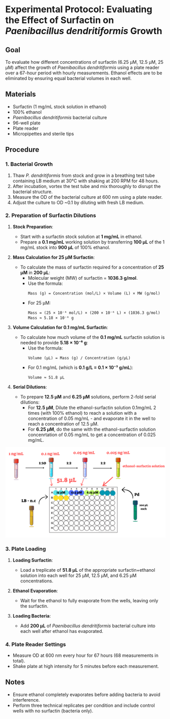 # Experimental Protocol: Evaluating the Effect of Surfactin on *Paenibacillus dendritiformis* Growth

## Goal
To evaluate how different concentrations of surfactin (6.25 µM, 12.5 µM, 25 µM) affect the growth of *Paenibacillus dendritiformis* using a plate reader over a 67-hour period with hourly measurements. Ethanol effects are to be eliminated by ensuring equal bacterial volumes in each well.

## Materials
- Surfactin (1 mg/mL stock solution in ethanol)
- 100% ethanol
- *Paenibacillus dendritiformis* bacterial culture
- 96-well plate
- Plate reader
- Micropipettes and sterile tips

## Procedure

### 1. Bacterial Growth
1. Thaw *P. dendritiformis* from stock and grow in a breathing test tube containing LB medium at 30°C with shaking at 200 RPM for 48 hours.
2. After incubation, vortex the test tube and mix thoroughly to disrupt the bacterial structure.
3. Measure the OD of the bacterial culture at 600 nm using a plate reader.
4. Adjust the culture to OD ~0.1 by diluting with fresh LB medium.

### 2. Preparation of Surfactin Dilutions

1. **Stock Preparation**:
   - Start with a surfactin stock solution at **1 mg/mL** in ethanol.
   - Prepare a **0.1 mg/mL** working solution by transferring **100 µL** of the 1 mg/mL stock into **900 µL** of 100% ethanol.

2. **Mass Calculation for 25 µM Surfactin**:
   - To calculate the mass of surfactin required for a concentration of **25 µM** in **200 µL**:
     - Molecular weight (MW) of surfactin = **1036.3 g/mol**.
     - Use the formula:
       ```
       Mass (g) = Concentration (mol/L) × Volume (L) × MW (g/mol)
       ```
     - For 25 µM:
       ```
       Mass = (25 × 10⁻⁶ mol/L) × (200 × 10⁻⁶ L) × (1036.3 g/mol)
       Mass ≈ 5.18 × 10⁻⁶ g
       ```

3. **Volume Calculation for 0.1 mg/mL Surfactin**:
   - To calculate how much volume of the **0.1 mg/mL** surfactin solution is needed to provide **5.18 × 10⁻⁶ g**:
     - Use the formula:
       ```
       Volume (µL) = Mass (g) / Concentration (g/µL)
       ```
     - For 0.1 mg/mL (which is **0.1 g/L = 0.1 × 10⁻³ g/mL**):
       ```
       Volume ≈ 51.8 µL
       ```

4. **Serial Dilutions**:
   - To prepare **12.5 µM** and **6.25 µM** solutions, perform 2-fold serial dilutions:
     - For **12.5 µM**, Dilute the ethanol-surfactin solution 0.1mg/mL 2 times (with 100% ethanol) to reach a solution with a concentration of 0.05 mg/mL - and evaporate it in the well to reach a concentration of 12.5 µM.
     - For **6.25 µM**, do the same with the ethanol-surfactin solution concenrtation of 0.05 mg/mL to get a concentration of 0.025 mg/mL.

![results](../images/growth%20curves/plate%20planing1.png)
     

### 3. Plate Loading

1. **Loading Surfactin**:
   - Load a treplicate of  **51.8 µL** of the appropriate surfactin+ethanol solution into each well for 25 µM, 12.5 µM, and 6.25 µM concentrations.

2. **Ethanol Evaporation**:
   - Wait for the ethanol to fully evaporate from the wells, leaving only the surfactin.

3. **Loading Bacteria**:
   - Add **200 µL** of *Paenibacillus dendritiformis* bacterial culture into each well after ethanol has evaporated.

### 4. Plate Reader Settings
- Measure OD at 600 nm every hour for 67 hours (68 measurements in total).
- Shake plate at high intensity for 5 minutes before each measurement.

## Notes

- Ensure ethanol completely evaporates before adding bacteria to avoid interference.
- Perform three technical replicates per condition and include control wells with no surfactin (bacteria only).
